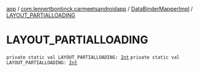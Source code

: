 [app](../../index.md) / [com.lennertbontinck.carmeetsandroidapp](../index.md) / [DataBinderMapperImpl](index.md) / [LAYOUT_PARTIALLOADING](./-l-a-y-o-u-t_-p-a-r-t-i-a-l-l-o-a-d-i-n-g.md)

# LAYOUT_PARTIALLOADING

`private static val LAYOUT_PARTIALLOADING: `[`Int`](https://kotlinlang.org/api/latest/jvm/stdlib/kotlin/-int/index.html)
`private static val LAYOUT_PARTIALLOADING: `[`Int`](https://kotlinlang.org/api/latest/jvm/stdlib/kotlin/-int/index.html)